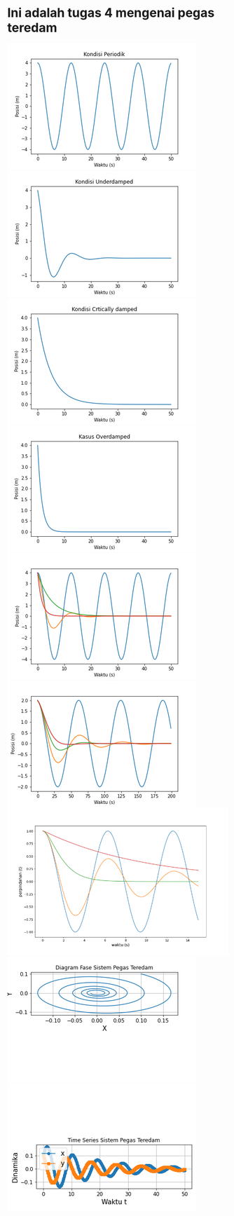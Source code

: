 # Ini adalah tugas 4 mengenai pegas teredam
![Alt_text](Periodik.png)<br/>
![Alt_text](Underdamped.png)<br/>
![Alt_text](CriticallyDamped.png)<br/>
![Alt_text](Overdamped.png)<br/>
![Alt_text](https://github.com/realdhikaarya/python-jupyter-notebook/blob/main/Assignments%20SPSF%2010218010/Tugas%2004/Kompilasi%20dan%20Perbandingan.png)<br/>
![Alt_text](https://github.com/realdhikaarya/python-jupyter-notebook/blob/main/Assignments%20SPSF%2010218010/Tugas%2004/Kompilasi%202.png)<br/>
![Alt_text](https://github.com/realdhikaarya/python-jupyter-notebook/blob/main/Assignments%20SPSF%2010218010/Tugas%2004/Kompilasi%203.png)<br/>
![Alt_text](https://github.com/realdhikaarya/python-jupyter-notebook/blob/main/Assignments%20SPSF%2010218010/Tugas%2004/Fase%20pegas%20teredam.png)<br/>
![Alt_text](https://github.com/realdhikaarya/python-jupyter-notebook/blob/main/Assignments%20SPSF%2010218010/Tugas%2004/Time%20series%20pegas%20teredam.png)<br/>

